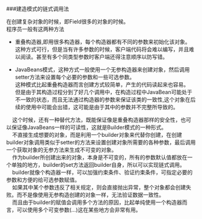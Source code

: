 ###建造模式的链式调用法

在创建复杂对象的时候，即Field很多的对象的时候。   
程序员一般有这两种方法  
* 重叠构造器,即用很多构造器，每个构造器都有不同的参数来初始化该对象。
这种方式可行，但是当有许多参数的时候，客户端代码将会难以编写，并且难以阅读。甚至有多个同类型参数时客户端还得注意顺序以防写错。  

*   JavaBeans模式，这种方式一般使用一个无参构造器来创建对象，然后调用setter方法来设置每个必要的参数和一些可选参数。  
这种模式比起重叠构造器而言创建方式较简单，产生的代码读起来也容易。  
但是由于其构造过程分到了好几个调用中，在构造过程中JavaBean可能处于不一致的状态，而且无法通过构造器的参数来保证该类的一致性,这个对象在后续的使用中可能会出错，这可能是由于其中的参数并不完整所导致的。


&nbsp;&nbsp;&nbsp;&nbsp;这个时候，还有一种替代方法，既能保证像是重叠构造器那样的安全性，也可以保证像JavaBeans一样的可读性，这就是Builder模式的一种形式。  
&nbsp;&nbsp;&nbsp;&nbsp;不直接生成想要的对象，而是利用一个builder对象来代替你创建，在创建builder对象调用类似于setter的方法来设置创建对象所需要的各种参数，最后调用一个获取对象的无参方法来生成不可变的对象。  
&nbsp;&nbsp;&nbsp;&nbsp;作为builder所创建出来的对象，本身是不可变的，所有的参数默认值都放在一个单独的地方，builder的set方法返回builder自身，所以可以实现链式调用。  
&nbsp;&nbsp;&nbsp;&nbsp;builder就像个构造器一样，可以加强约束条件、验证约束条件，可指定必要的参数和方便的给可选参数赋值。  
&nbsp;&nbsp;&nbsp;&nbsp;如果其中某个参数违反了相关规定，则会直接抛出异常，整个对象都会创建失败。而不是像使用无参构造创建的对象一样，无法验证数据一致性。  
&nbsp;&nbsp;&nbsp;&nbsp;而且由于builder的赋值会调用多个方法的原因，比起单纯使用一个构造器而言，可以使用多个可变参数(…)这在某些地方会非常有用。  
